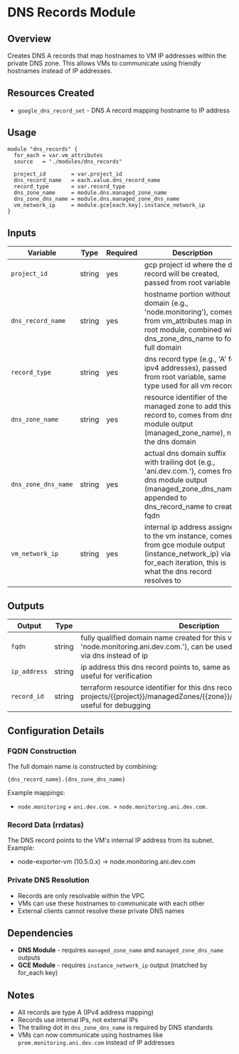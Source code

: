 # DNS Records Module

## Overview
Creates DNS A records that map hostnames to VM IP addresses within the private DNS zone. This allows VMs to communicate using friendly hostnames instead of IP addresses.

## Resources Created
- `google_dns_record_set` - DNS A record mapping hostname to IP address

## Usage

```hcl
module "dns_records" {
  for_each = var.vm_attributes
  source   = "./modules/dns_records"
  
  project_id        = var.project_id
  dns_record_name   = each.value.dns_record_name
  record_type       = var.record_type
  dns_zone_name     = module.dns.managed_zone_name
  dns_zone_dns_name = module.dns.managed_zone_dns_name
  vm_network_ip     = module.gce[each.key].instance_network_ip
}
```

## Inputs

| Variable | Type | Required | Description |
|----------|------|----------|-------------|
| `project_id` | string | yes | gcp project id where the dns record will be created, passed from root variable |
| `dns_record_name` | string | yes | hostname portion without domain (e.g., 'node.monitoring'), comes from vm_attributes map in root module, combined with dns_zone_dns_name to form full domain |
| `record_type` | string | yes | dns record type (e.g., 'A' for ipv4 addresses), passed from root variable, same type used for all vm records |
| `dns_zone_name` | string | yes | resource identifier of the managed zone to add this record to, comes from dns module output (managed_zone_name), not the dns domain |
| `dns_zone_dns_name` | string | yes | actual dns domain suffix with trailing dot (e.g., 'ani.dev.com.'), comes from dns module output (managed_zone_dns_name), appended to dns_record_name to create fqdn |
| `vm_network_ip` | string | yes | internal ip address assigned to the vm instance, comes from gce module output (instance_network_ip) via for_each iteration, this is what the dns record resolves to |

## Outputs

| Output | Type | Description |
|--------|------|-------------|
| `fqdn` | string | fully qualified domain name created for this vm (e.g., 'node.monitoring.ani.dev.com.'), can be used by other vms to connect via dns instead of ip | 
| `ip_address` | string | ip address this dns record points to, same as the vm's internal ip, useful for verification | 
| `record_id` | string | terraform resource identifier for this dns record (format: projects/{{project}}/managedZones/{{zone}}/rrsets/{{name}}/{{type}}), useful for debugging |

## Configuration Details

### FQDN Construction
The full domain name is constructed by combining:
```
{dns_record_name}.{dns_zone_dns_name}
```

Example mappings:
- `node.monitoring` + `ani.dev.com.` = `node.monitoring.ani.dev.com.`

### Record Data (rrdatas)
The DNS record points to the VM's internal IP address from its subnet. Example:
- node-exporter-vm (10.5.0.x) → node.monitoring.ani.dev.com


### Private DNS Resolution
- Records are only resolvable within the VPC
- VMs can use these hostnames to communicate with each other
- External clients cannot resolve these private DNS names

## Dependencies
- **DNS Module** - requires `managed_zone_name` and `managed_zone_dns_name` outputs
- **GCE Module** - requires `instance_network_ip` output (matched by for_each key)

## Notes

- All records are type A (IPv4 address mapping)
- Records use internal IPs, not external IPs
- The trailing dot in `dns_zone_dns_name` is required by DNS standards
- VMs can now communicate using hostnames like `prom.monitoring.ani.dev.com` instead of IP addresses
